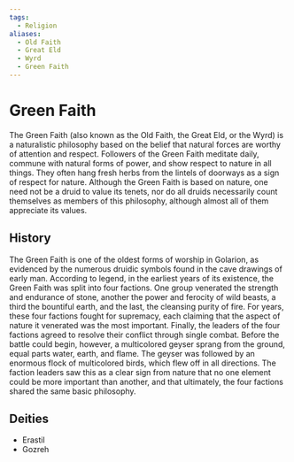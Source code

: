 ```yaml
---
tags:
  - Religion
aliases:
  - Old Faith
  - Great Eld
  - Wyrd
  - Green Faith
---
```

# Green Faith
The Green Faith (also known as the Old Faith, the Great Eld, or the Wyrd) is a naturalistic philosophy based on the belief that natural forces are worthy of attention and respect. Followers of the Green Faith meditate daily, commune with natural forms of power, and show respect to nature in all things. They often hang fresh herbs from the lintels of doorways as a sign of respect for nature. Although the Green Faith is based on nature, one need not be a druid to value its tenets, nor do all druids necessarily count themselves as members of this philosophy, although almost all of them appreciate its values.

## History
The Green Faith is one of the oldest forms of worship in Golarion, as evidenced by the numerous druidic symbols found in the cave drawings of early man. According to legend, in the earliest years of its existence, the Green Faith was split into four factions. One group venerated the strength and endurance of stone, another the power and ferocity of wild beasts, a third the bountiful earth, and the last, the cleansing purity of fire. For years, these four factions fought for supremacy, each claiming that the aspect of nature it venerated was the most important. Finally, the leaders of the four factions agreed to resolve their conflict through single combat. Before the battle could begin, however, a multicolored geyser sprang from the ground, equal parts water, earth, and flame. The geyser was followed by an enormous flock of multicolored birds, which flew off in all directions. The faction leaders saw this as a clear sign from nature that no one element could be more important than another, and that ultimately, the four factions shared the same basic philosophy.

## Deities
* Erastil
* Gozreh